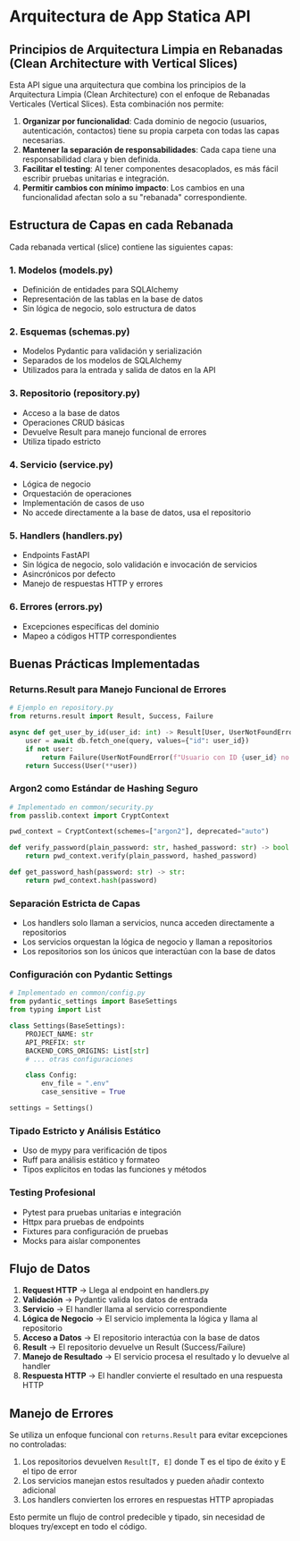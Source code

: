 # Arquitectura de App Statica API

## Principios de Arquitectura Limpia en Rebanadas (Clean Architecture with Vertical Slices)

Esta API sigue una arquitectura que combina los principios de la Arquitectura Limpia (Clean Architecture) con el enfoque de Rebanadas Verticales (Vertical Slices). Esta combinación nos permite:

1. **Organizar por funcionalidad**: Cada dominio de negocio (usuarios, autenticación, contactos) tiene su propia carpeta con todas las capas necesarias.
2. **Mantener la separación de responsabilidades**: Cada capa tiene una responsabilidad clara y bien definida.
3. **Facilitar el testing**: Al tener componentes desacoplados, es más fácil escribir pruebas unitarias e integración.
4. **Permitir cambios con mínimo impacto**: Los cambios en una funcionalidad afectan solo a su "rebanada" correspondiente.

## Estructura de Capas en cada Rebanada

Cada rebanada vertical (slice) contiene las siguientes capas:

### 1. Modelos (models.py)
- Definición de entidades para SQLAlchemy
- Representación de las tablas en la base de datos
- Sin lógica de negocio, solo estructura de datos

### 2. Esquemas (schemas.py)
- Modelos Pydantic para validación y serialización
- Separados de los modelos de SQLAlchemy
- Utilizados para la entrada y salida de datos en la API

### 3. Repositorio (repository.py)
- Acceso a la base de datos
- Operaciones CRUD básicas
- Devuelve Result<T> para manejo funcional de errores
- Utiliza tipado estricto

### 4. Servicio (service.py)
- Lógica de negocio
- Orquestación de operaciones
- Implementación de casos de uso
- No accede directamente a la base de datos, usa el repositorio

### 5. Handlers (handlers.py)
- Endpoints FastAPI
- Sin lógica de negocio, solo validación e invocación de servicios
- Asincrónicos por defecto
- Manejo de respuestas HTTP y errores

### 6. Errores (errors.py)
- Excepciones específicas del dominio
- Mapeo a códigos HTTP correspondientes

## Buenas Prácticas Implementadas

### Returns.Result para Manejo Funcional de Errores

```python
# Ejemplo en repository.py
from returns.result import Result, Success, Failure

async def get_user_by_id(user_id: int) -> Result[User, UserNotFoundError]:
    user = await db.fetch_one(query, values={"id": user_id})
    if not user:
        return Failure(UserNotFoundError(f"Usuario con ID {user_id} no encontrado"))
    return Success(User(**user))
```

### Argon2 como Estándar de Hashing Seguro

```python
# Implementado en common/security.py
from passlib.context import CryptContext

pwd_context = CryptContext(schemes=["argon2"], deprecated="auto")

def verify_password(plain_password: str, hashed_password: str) -> bool:
    return pwd_context.verify(plain_password, hashed_password)

def get_password_hash(password: str) -> str:
    return pwd_context.hash(password)
```

### Separación Estricta de Capas

- Los handlers solo llaman a servicios, nunca acceden directamente a repositorios
- Los servicios orquestan la lógica de negocio y llaman a repositorios
- Los repositorios son los únicos que interactúan con la base de datos

### Configuración con Pydantic Settings

```python
# Implementado en common/config.py
from pydantic_settings import BaseSettings
from typing import List

class Settings(BaseSettings):
    PROJECT_NAME: str
    API_PREFIX: str
    BACKEND_CORS_ORIGINS: List[str]
    # ... otras configuraciones

    class Config:
        env_file = ".env"
        case_sensitive = True

settings = Settings()
```

### Tipado Estricto y Análisis Estático

- Uso de mypy para verificación de tipos
- Ruff para análisis estático y formateo
- Tipos explícitos en todas las funciones y métodos

### Testing Profesional

- Pytest para pruebas unitarias e integración
- Httpx para pruebas de endpoints
- Fixtures para configuración de pruebas
- Mocks para aislar componentes

## Flujo de Datos

1. **Request HTTP** → Llega al endpoint en handlers.py
2. **Validación** → Pydantic valida los datos de entrada
3. **Servicio** → El handler llama al servicio correspondiente
4. **Lógica de Negocio** → El servicio implementa la lógica y llama al repositorio
5. **Acceso a Datos** → El repositorio interactúa con la base de datos
6. **Result<T>** → El repositorio devuelve un Result (Success/Failure)
7. **Manejo de Resultado** → El servicio procesa el resultado y lo devuelve al handler
8. **Respuesta HTTP** → El handler convierte el resultado en una respuesta HTTP

## Manejo de Errores

Se utiliza un enfoque funcional con `returns.Result` para evitar excepciones no controladas:

1. Los repositorios devuelven `Result[T, E]` donde T es el tipo de éxito y E el tipo de error
2. Los servicios manejan estos resultados y pueden añadir contexto adicional
3. Los handlers convierten los errores en respuestas HTTP apropiadas

Esto permite un flujo de control predecible y tipado, sin necesidad de bloques try/except en todo el código.

